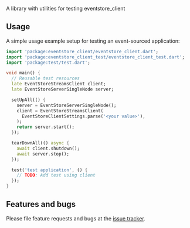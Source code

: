 A library with utilities for testing eventstore_client

## Usage

A simple usage example setup for testing an event-sourced application:

```dart
import 'package:eventstore_client/eventstore_client.dart';
import 'package:eventstore_client_test/eventstore_client_test.dart';
import 'package:test/test.dart';

void main() {
  // Reusable test resources
  late EventStoreStreamsClient client;
  late EventStoreServerSingleNode server;

  setUpAll(() {
    server = EventStoreServerSingleNode();
    client = EventStoreStreamsClient(
      EventStoreClientSettings.parse('<your value>'),
    );
    return server.start();
  });

  tearDownAll(() async {
    await client.shutdown();
    await server.stop();
  });

  test('test application', () {
    // TODO: Add test using client
  });
}
```

## Features and bugs
Please file feature requests and bugs at the [issue tracker][tracker].

[package:eventstore_client]: https://pub.dev/packages/eventstore_client
[tracker]: https://github.com/DISCOOS/eventstore_client/issues
[example]: https://github.com/DISCOOS/eventstore_client/tree/master/example
